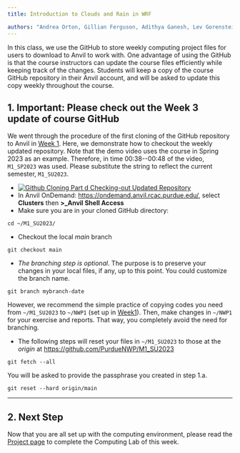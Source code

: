 ```yaml
---
title: Introduction to Clouds and Rain in WRF

authors: "Andrea Orton, Gillian Ferguson, Adithya Ganesh, Lev Gorenstein, and Wen-wen Tung"
---
```



In this class, we use the GitHub to store weekly computing project files for users to download to Anvil to work with. One advantage of using the GitHub is that the course instructors can update the course files efficiently while keeping track of the changes. Students will keep a copy of the course GitHub repository in their Anvil account, and will be asked to update this copy weekly throughout the course.

## 1. Important: Please check out the Week 3 update of course GitHub

We went through the procedure of the first cloning of the GitHub repository to Anvil in [Week 1](../Week1/index.md). Here, we demonstrate how to checkout the weekly updated repository. Note that the demo video uses the course in Spring 2023 as an example. Therefore, in time 00:38--00:48 of the video, `M1_SP2023` was used. Please substitute the string to reflect the current semester, `M1_SU2023`. 

  - [![Github Cloning Part d Checking-out Updated Repository](http://img.youtube.com/vi/npTgpjaSHEo/0.jpg)](https://youtu.be/npTgpjaSHEo "Github_Cloning_d_Checking_Out_Updated_Repository")
 - In Anvil OnDemand: https://ondemand.anvil.rcac.purdue.edu/, select **Clusters** then **\>\_Anvil Shell Access**
 - Make sure you are in your cloned GitHub directory:
```
cd ~/M1_SU2023/
```

 - Checkout the local *main* branch 
```
git checkout main
```

 - *The branching step is optional*. The purpose is to preserve your changes in your local files, if any, up to this point. You could customize the branch name.
```
git branch mybranch-date
```
However, we recommend the simple practice of copying codes you need from `~/M1_SU2023` to `~/NWP1` (set up in [Week1](../Week1/index.md)). Then, make changes in `~/NWP1` for your exercise and reports. That way, you completely avoid the need for branching.

 - The following steps will reset your files in `~/M1_SU2023` to those at the *origin* at https://github.com/PurdueNWP/M1_SU2023

```
git fetch --all
```
You will be asked to provide the passphrase you created in step 1.a.

```
git reset --hard origin/main
```

---

## 2. Next Step

Now that you are all set up with the computing environment, please read the [Project page](project.md) to complete the Computing Lab of this week.
